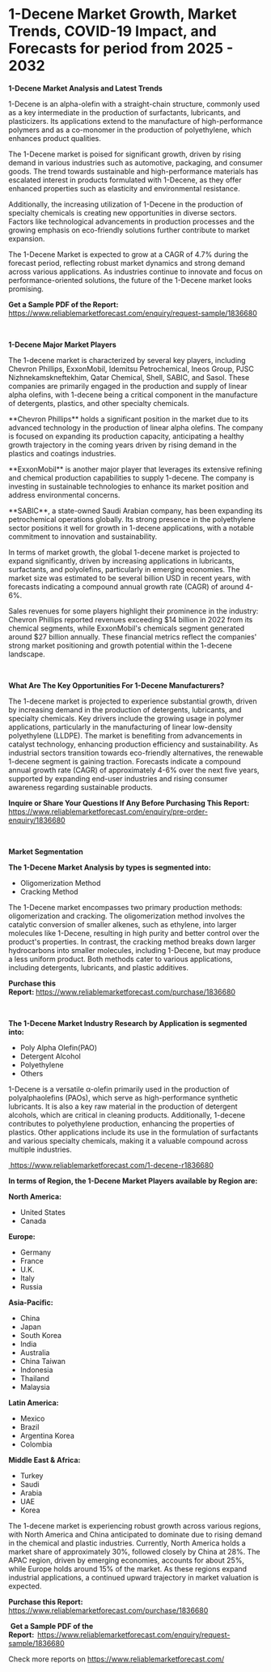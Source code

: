 <p><h1>1-Decene Market Growth, Market Trends, COVID-19 Impact, and Forecasts for period from 2025 - 2032</h1></p><p><strong>1-Decene Market Analysis and Latest Trends</strong></p>
<p><p>1-Decene is an alpha-olefin with a straight-chain structure, commonly used as a key intermediate in the production of surfactants, lubricants, and plasticizers. Its applications extend to the manufacture of high-performance polymers and as a co-monomer in the production of polyethylene, which enhances product qualities. </p><p>The 1-Decene market is poised for significant growth, driven by rising demand in various industries such as automotive, packaging, and consumer goods. The trend towards sustainable and high-performance materials has escalated interest in products formulated with 1-Decene, as they offer enhanced properties such as elasticity and environmental resistance. </p><p>Additionally, the increasing utilization of 1-Decene in the production of specialty chemicals is creating new opportunities in diverse sectors. Factors like technological advancements in production processes and the growing emphasis on eco-friendly solutions further contribute to market expansion. </p><p>The 1-Decene Market is expected to grow at a CAGR of 4.7% during the forecast period, reflecting robust market dynamics and strong demand across various applications. As industries continue to innovate and focus on performance-oriented solutions, the future of the 1-Decene market looks promising.</p></p>
<p><strong>Get a Sample PDF of the Report:&nbsp;</strong> <a href="https://www.reliablemarketforecast.com/enquiry/request-sample/1836680?utm_campaign=2288&utm_medium=2&utm_source=Github&utm_content=ia&utm_term=26032025&utm_id=1-decene">https://www.reliablemarketforecast.com/enquiry/request-sample/1836680</a></p>
<p>&nbsp;</p>
<p><strong>1-Decene Major Market Players</strong></p>
<p><p>The 1-decene market is characterized by several key players, including Chevron Phillips, ExxonMobil, Idemitsu Petrochemical, Ineos Group, PJSC Nizhnekamskneftekhim, Qatar Chemical, Shell, SABIC, and Sasol. These companies are primarily engaged in the production and supply of linear alpha olefins, with 1-decene being a critical component in the manufacture of detergents, plastics, and other specialty chemicals.</p><p>**Chevron Phillips** holds a significant position in the market due to its advanced technology in the production of linear alpha olefins. The company is focused on expanding its production capacity, anticipating a healthy growth trajectory in the coming years driven by rising demand in the plastics and coatings industries.</p><p>**ExxonMobil** is another major player that leverages its extensive refining and chemical production capabilities to supply 1-decene. The company is investing in sustainable technologies to enhance its market position and address environmental concerns.</p><p>**SABIC**, a state-owned Saudi Arabian company, has been expanding its petrochemical operations globally. Its strong presence in the polyethylene sector positions it well for growth in 1-decene applications, with a notable commitment to innovation and sustainability.</p><p>In terms of market growth, the global 1-decene market is projected to expand significantly, driven by increasing applications in lubricants, surfactants, and polyolefins, particularly in emerging economies. The market size was estimated to be several billion USD in recent years, with forecasts indicating a compound annual growth rate (CAGR) of around 4-6%.</p><p>Sales revenues for some players highlight their prominence in the industry: Chevron Phillips reported revenues exceeding $14 billion in 2022 from its chemical segments, while ExxonMobil's chemicals segment generated around $27 billion annually. These financial metrics reflect the companies' strong market positioning and growth potential within the 1-decene landscape.</p></p>
<p>&nbsp;</p>
<p><strong>What Are The Key Opportunities For 1-Decene Manufacturers?</strong></p>
<p><p>The 1-decene market is projected to experience substantial growth, driven by increasing demand in the production of detergents, lubricants, and specialty chemicals. Key drivers include the growing usage in polymer applications, particularly in the manufacturing of linear low-density polyethylene (LLDPE). The market is benefiting from advancements in catalyst technology, enhancing production efficiency and sustainability. As industrial sectors transition towards eco-friendly alternatives, the renewable 1-decene segment is gaining traction. Forecasts indicate a compound annual growth rate (CAGR) of approximately 4-6% over the next five years, supported by expanding end-user industries and rising consumer awareness regarding sustainable products.</p></p>
<p><strong>Inquire or Share Your Questions If Any Before Purchasing This Report:</strong> <a href="https://www.reliablemarketforecast.com/enquiry/pre-order-enquiry/1836680?utm_campaign=2288&utm_medium=2&utm_source=Github&utm_content=ia&utm_term=26032025&utm_id=1-decene">https://www.reliablemarketforecast.com/enquiry/pre-order-enquiry/1836680</a></p>
<p>&nbsp;</p>
<p><strong>Market Segmentation</strong></p>
<p><strong>The 1-Decene Market Analysis by types is segmented into:</strong></p>
<p><ul><li>Oligomerization Method</li><li>Cracking Method</li></ul></p>
<p><p>The 1-Decene market encompasses two primary production methods: oligomerization and cracking. The oligomerization method involves the catalytic conversion of smaller alkenes, such as ethylene, into larger molecules like 1-Decene, resulting in high purity and better control over the product's properties. In contrast, the cracking method breaks down larger hydrocarbons into smaller molecules, including 1-Decene, but may produce a less uniform product. Both methods cater to various applications, including detergents, lubricants, and plastic additives.</p></p>
<p><strong>Purchase this Report:&nbsp;</strong><a href="https://www.reliablemarketforecast.com/purchase/1836680?utm_campaign=2288&utm_medium=2&utm_source=Github&utm_content=ia&utm_term=26032025&utm_id=1-decene">https://www.reliablemarketforecast.com/purchase/1836680</a></p>
<p>&nbsp;</p>
<p><strong>The 1-Decene Market Industry Research by Application is segmented into:</strong></p>
<p><ul><li>Poly Alpha Olefin(PAO)</li><li>Detergent Alcohol</li><li>Polyethylene</li><li>Others</li></ul></p>
<p><p>1-Decene is a versatile α-olefin primarily used in the production of polyalphaolefins (PAOs), which serve as high-performance synthetic lubricants. It is also a key raw material in the production of detergent alcohols, which are critical in cleaning products. Additionally, 1-decene contributes to polyethylene production, enhancing the properties of plastics. Other applications include its use in the formulation of surfactants and various specialty chemicals, making it a valuable compound across multiple industries.</p></p>
<p><a href="https://www.reliablemarketforecast.com/1-decene-r1836680?utm_campaign=2288&utm_medium=2&utm_source=Github&utm_content=ia&utm_term=26032025&utm_id=1-decene">&nbsp;https://www.reliablemarketforecast.com/1-decene-r1836680</a></p>
<p><strong>In terms of Region, the 1-Decene Market Players available by Region are:</strong></p>
<p>
    <p> <strong> North America: </strong>
        <ul>
            <li>United States</li>
            <li>Canada</li>
        </ul>
        </p> 
    <p> <strong> Europe: </strong>
        <ul>
            <li>Germany</li>
            <li>France</li>
            <li>U.K.</li>
            <li>Italy</li>
            <li>Russia</li>
        </ul>
        </p> 
    <p> <strong> Asia-Pacific: </strong>
        <ul>
            <li>China</li>
            <li>Japan</li>
            <li>South Korea</li>
            <li>India</li>
            <li>Australia</li>
            <li>China Taiwan</li>
            <li>Indonesia</li>
            <li>Thailand</li>
            <li>Malaysia</li>
        </ul>
        </p> 
    <p> <strong> Latin America: </strong>
        <ul>
            <li>Mexico</li>
            <li>Brazil</li>
            <li>Argentina Korea</li>
            <li>Colombia</li>
        </ul>
        </p> 
    <p> <strong> Middle East & Africa: </strong>
        <ul>
            <li>Turkey</li>
            <li>Saudi</li>
            <li>Arabia</li>
            <li>UAE</li>
            <li>Korea</li>
        </ul>
    </p>
    </p>
<p><p>The 1-decene market is experiencing robust growth across various regions, with North America and China anticipated to dominate due to rising demand in the chemical and plastic industries. Currently, North America holds a market share of approximately 30%, followed closely by China at 28%. The APAC region, driven by emerging economies, accounts for about 25%, while Europe holds around 15% of the market. As these regions expand industrial applications, a continued upward trajectory in market valuation is expected.</p></p>
<p><strong>Purchase this Report: </strong><a href="https://www.reliablemarketforecast.com/purchase/1836680?utm_campaign=2288&utm_medium=2&utm_source=Github&utm_content=ia&utm_term=26032025&utm_id=1-decene">https://www.reliablemarketforecast.com/purchase/1836680</a></p>
<p>&nbsp;<strong>Get a Sample PDF of the Report:&nbsp;&nbsp;</strong><a href="https://www.reliablemarketforecast.com/enquiry/request-sample/1836680?utm_campaign=2288&utm_medium=2&utm_source=Github&utm_content=ia&utm_term=26032025&utm_id=1-decene">https://www.reliablemarketforecast.com/enquiry/request-sample/1836680</a></p>
<p><strong></strong></p>
<p>Check more reports on <a href="https://www.reliablemarketforecast.com/?utm_campaign=2288&utm_medium=2&utm_source=Github&utm_content=ia&utm_term=26032025&utm_id=1-decene">https://www.reliablemarketforecast.com/</a></p>